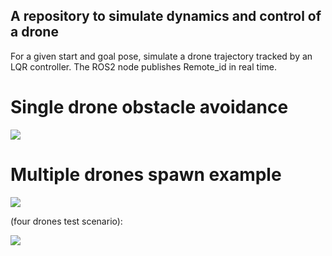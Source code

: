 ## A repository to simulate dynamics and control of a drone

For a given start and goal pose, simulate a drone trajectory tracked by an LQR controller.
The ROS2 node publishes Remote_id in real time.

# Single drone obstacle avoidance

![](https://github.com/sabotagelab/DroneSim_A58/blob/master/graphics/obst_avoid.gif)

# Multiple drones spawn example

![](https://github.com/sabotagelab/DroneSim_A58/blob/master/graphics/multi-agent.gif)

(four drones test scenario):

![](https://github.com/sabotagelab/DroneSim_A58/blob/master/graphics/4drones.png)

